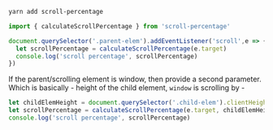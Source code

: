 ```sh
yarn add scroll-percentage
```

```javascript
import { calculateScrollPercentage } from 'scroll-percentage'
```

```javascript
document.querySelector('.parent-elem').addEventListener('scroll',e => {
  let scrollPercentage = calculateScrollPercentage(e.target)
  console.log('scroll percentage', scrollPercentage)
})
```

If the parent/scrolling element is window, then provide a second parameter.\
Which is basically - height of the child element, `window` is scrolling by -

```javascript
let childElemHeight = document.querySelector('.child-elem').clientHeight
let scrollPercentage = calculateScrollPercentage(e.target, childElemHeight)
console.log('scroll percentage', scrollPercentage)
```
